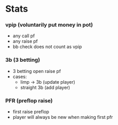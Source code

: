 # Stats

### vpip (voluntarily put money in pot)

- any call pf
- any raise pf
- bb check does not count as vpip

### 3b (3 betting)

- 3 betting open raise pf
- cases:
  - limp -> 3b (update player)
  - straight 3b (add player)

### PFR (preflop raise)

- first raise preflop
- player will always be new when making first pfr